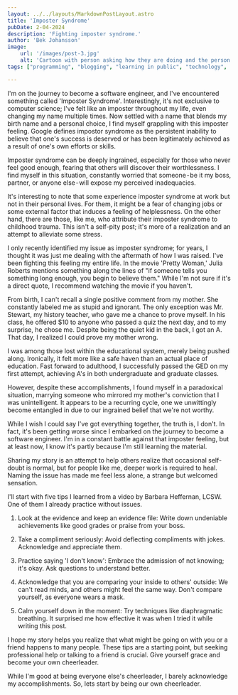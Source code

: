 ```yaml
---
layout: ../../layouts/MarkdownPostLayout.astro
title: 'Imposter Syndrome'
pubDate: 2-04-2024
description: 'Fighting imposter syndrome.'
author: 'Bek Johansson'
image:
    url: '/images/post-3.jpg'
    alt: 'Cartoon with person asking how they are doing and the person responds I am fine but they have bubbles of self-doubting comments'
tags: ["programming", "blogging", "learning in public", "technology",  "self-care"]

---
```

I'm on the journey to become a software engineer, and I've encountered something called 'Imposter Syndrome'. Interestingly, it's not exclusive to computer science; I've felt like an imposter throughout my life, even changing my name multiple times. Now settled with a name that blends my birth name and a personal choice, I find myself grappling with this imposter feeling. Google defines impostor syndrome as the persistent inability to believe that one's success is deserved or has been legitimately achieved as a result of one's own efforts or skills.

Imposter syndrome can be deeply ingrained, especially for those who never feel good enough, fearing that others will discover their worthlessness. I find myself in this situation, constantly worried that someone - be it my boss, partner, or anyone else - will expose my perceived inadequacies.

It's interesting to note that some experience imposter syndrome at work but not in their personal lives. For them, it might be a fear of changing jobs or some external factor that induces a feeling of helplessness. On the other hand, there are those, like me, who attribute their imposter syndrome to childhood trauma. This isn't a self-pity post; it's more of a realization and an attempt to alleviate some stress.

I only recently identified my issue as imposter syndrome; for years, I thought it was just me dealing with the aftermath of how I was raised. I've been fighting this feeling my entire life. In the movie 'Pretty Woman,' Julia Roberts mentions something along the lines of "if someone tells you something long enough, you begin to believe them." While I'm not sure if it's a direct quote, I recommend watching the movie if you haven't.

From birth, I can't recall a single positive comment from my mother. She constantly labeled me as stupid and ignorant. The only exception was Mr. Stewart, my history teacher, who gave me a chance to prove myself. In his class, he offered $10 to anyone who passed a quiz the next day, and to my surprise, he chose me. Despite being the quiet kid in the back, I got an A. That day, I realized I could prove my mother wrong.

I was among those lost within the educational system, merely being pushed along. Ironically, it felt more like a safe haven than an actual place of education. Fast forward to adulthood, I successfully passed the GED on my first attempt, achieving A's in both undergraduate and graduate classes.

However, despite these accomplishments, I found myself in a paradoxical situation, marrying someone who mirrored my mother's conviction that I was unintelligent. It appears to be a recurring cycle, one we unwittingly become entangled in due to our ingrained belief that we're not worthy.

While I wish I could say I've got everything together, the truth is, I don't. In fact, it's been getting worse since I embarked on the journey to become a software engineer. I'm in a constant battle against that imposter feeling, but at least now, I know it's partly because I'm still learning the material.

Sharing my story is an attempt to help others realize that occasional self-doubt is normal, but for people like me, deeper work is required to heal. Naming the issue has made me feel less alone, a strange but welcomed sensation.

I'll start with five tips I learned from a video by Barbara Heffernan, LCSW. One of them I already practice without issues.

1. Look at the evidence and keep an evidence file: Write down undeniable achievements like good grades or praise from your boss.

2. Take a compliment seriously: Avoid deflecting compliments with jokes. Acknowledge and appreciate them.

3. Practice saying 'I don't know': Embrace the admission of not knowing; it's okay. Ask questions to understand better.

4. Acknowledge that you are comparing your inside to others' outside: We can't read minds, and others might feel the same way. Don't compare yourself, as everyone wears a mask.

5. Calm yourself down in the moment: Try techniques like diaphragmatic breathing. It surprised me how effective it was when I tried it while writing this post.

I hope my story helps you realize that what might be going on with you or a friend happens to many people. These tips are a starting point, but seeking professional help or talking to a friend is crucial. Give yourself grace and become your own cheerleader.

While I'm good at being everyone else's cheerleader, I barely acknowledge my accomplishments. So, lets start by being our own cheerleader.
